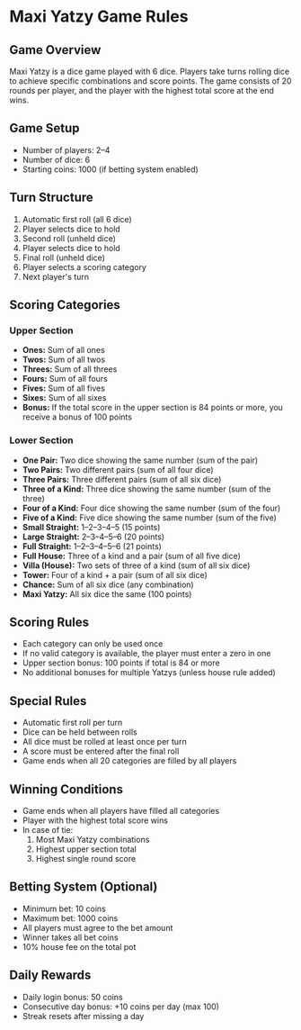 # Maxi Yatzy Game Rules

## Game Overview
Maxi Yatzy is a dice game played with 6 dice. Players take turns rolling dice to achieve specific combinations and score points. The game consists of 20 rounds per player, and the player with the highest total score at the end wins.

## Game Setup
- Number of players: 2–4
- Number of dice: 6
- Starting coins: 1000 (if betting system enabled)

## Turn Structure
1. Automatic first roll (all 6 dice)
2. Player selects dice to hold
3. Second roll (unheld dice)
4. Player selects dice to hold
5. Final roll (unheld dice)
6. Player selects a scoring category
7. Next player's turn

## Scoring Categories

### Upper Section
- **Ones:** Sum of all ones
- **Twos:** Sum of all twos
- **Threes:** Sum of all threes
- **Fours:** Sum of all fours
- **Fives:** Sum of all fives
- **Sixes:** Sum of all sixes
- **Bonus:** If the total score in the upper section is 84 points or more, you receive a bonus of 100 points

### Lower Section
- **One Pair:** Two dice showing the same number (sum of the pair)
- **Two Pairs:** Two different pairs (sum of all four dice)
- **Three Pairs:** Three different pairs (sum of all six dice)
- **Three of a Kind:** Three dice showing the same number (sum of the three)
- **Four of a Kind:** Four dice showing the same number (sum of the four)
- **Five of a Kind:** Five dice showing the same number (sum of the five)
- **Small Straight:** 1–2–3–4–5 (15 points)
- **Large Straight:** 2–3–4–5–6 (20 points)
- **Full Straight:** 1–2–3–4–5–6 (21 points)
- **Full House:** Three of a kind and a pair (sum of all five dice)
- **Villa (House):** Two sets of three of a kind (sum of all six dice)
- **Tower:** Four of a kind + a pair (sum of all six dice)
- **Chance:** Sum of all six dice (any combination)
- **Maxi Yatzy:** All six dice the same (100 points)

## Scoring Rules
- Each category can only be used once
- If no valid category is available, the player must enter a zero in one
- Upper section bonus: 100 points if total is 84 or more
- No additional bonuses for multiple Yatzys (unless house rule added)

## Special Rules
- Automatic first roll per turn
- Dice can be held between rolls
- All dice must be rolled at least once per turn
- A score must be entered after the final roll
- Game ends when all 20 categories are filled by all players

## Winning Conditions
- Game ends when all players have filled all categories
- Player with the highest total score wins
- In case of tie:
  1. Most Maxi Yatzy combinations
  2. Highest upper section total
  3. Highest single round score

## Betting System (Optional)
- Minimum bet: 10 coins
- Maximum bet: 1000 coins
- All players must agree to the bet amount
- Winner takes all bet coins
- 10% house fee on the total pot

## Daily Rewards
- Daily login bonus: 50 coins
- Consecutive day bonus: +10 coins per day (max 100)
- Streak resets after missing a day
